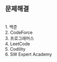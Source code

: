 ## 문제해결
</br>
1. 백준</br>
2. CodeForce</br>
3. 프로그래머스</br>
4. LeetCode</br>
5. Codility</br>
6. SW Expert Academy
